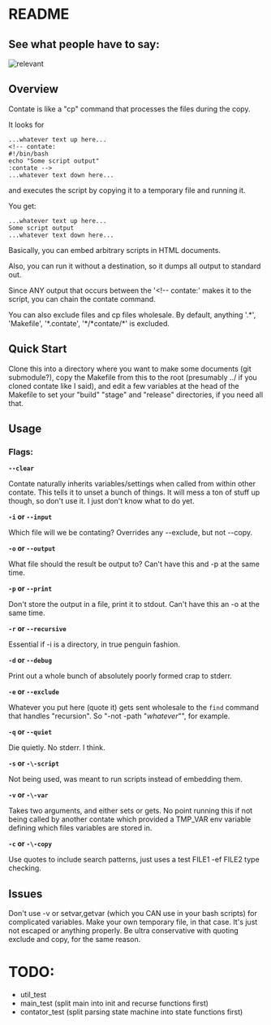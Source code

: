 # README

## See what people have to say:

![relevant](https://user-images.githubusercontent.com/30324885/40633997-d267bd8c-62c0-11e8-8a08-a3b77d6cddc3.png)

## Overview

Contate is like a "cp" command that processes the files during the copy.

It looks for
```
...whatever text up here...
<!-- contate:
#!/bin/bash
echo "Some script output"
:contate -->
...whatever text down here...
```
and executes the script by copying it to a temporary file and running it.

You get:

```
...whatever text up here...
Some script output
...whatever text down here...
```

Basically, you can embed arbitrary scripts in HTML documents.

Also, you can run it without a destination, so it dumps all output to standard out.

Since ANY output that occurs between the '<!-- contate:' makes it to the script, you can chain the contate command.

You can also exclude files and cp files wholesale. By default, anything '.\*', 'Makefile', '\*.contate', '\*/\*contate/\*' is excluded.

## Quick Start

Clone this into a directory where you want to make some documents (git submodule?), copy the Makefile from this to the root (presumably ../ if you cloned contate like I said), and edit a few variables at the head of the Makefile to set your "build" "stage" and "release" directories, if you need all that.

## Usage

### Flags:

**`--clear`**

Contate naturally inherits variables/settings when called from within other contate. This tells it to unset a bunch of things. It will mess a ton of stuff up though, so don't use it. I just don't know what to do yet.


**`-i` or `--input`**

Which file will we be contating? Overrides any --exclude, but not --copy.

**`-o` or `--output`**

What file should the result be output to? Can't have this and -p at the same time.

**`-p` or `--print`**

Don't store the output in a file, print it to stdout. Can't have this an -o at the same time.

**`-r` or `--recursive`**

Essential if -i is a directory, in true penguin fashion.

**`-d` or `--debug`**

Print out a whole bunch of absolutely poorly formed crap to stderr.

**`-e` or `--exclude`**

Whatever you put here (quote it) gets sent wholesale to the `find` command that handles "recursion". So "-not -path \"*whatever*\"", for example.

**`-q` or `--quiet`**

Die quietly. No stderr. I think.

**`-s` or `-\-script`**

Not being used, was meant to run scripts instead of embedding them.

**`-v` or `-\-var`**

Takes two arguments, and either sets or gets. No point running this if not being called by another contate which provided a TMP_VAR env variable defining which files variables are stored in.

**`-c` or `-\-copy`**

Use quotes to include search patterns, just uses a test FILE1 -ef FILE2 type checking.

## Issues

Don't use -v or setvar,getvar (which you CAN use in your bash scripts) for complicated variables. Make your own temporary file, in that case. It's just not escaped or anything properly. Be ultra conservative with quoting exclude and copy, for the same reason.

# TODO:

* util_test
* main_test (split main into init and recurse functions first)
* contator_test (split parsing state machine into state functions first)
